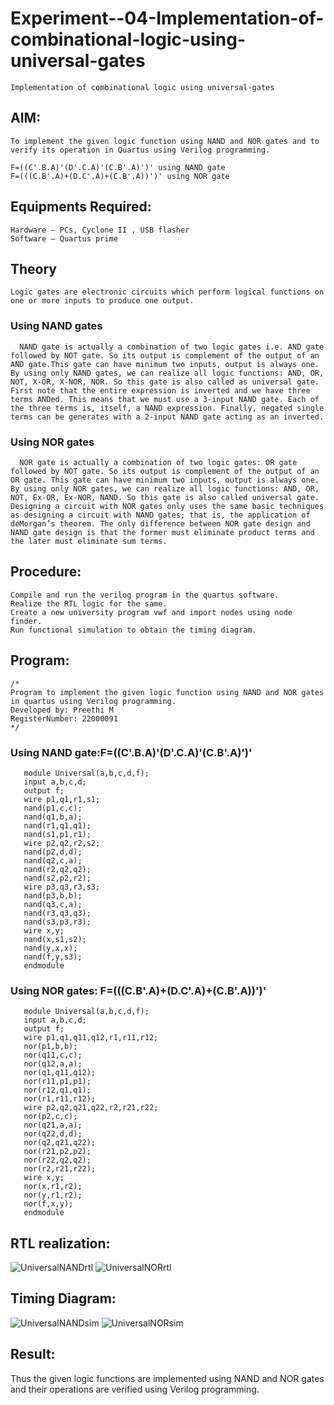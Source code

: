 # Experiment--04-Implementation-of-combinational-logic-using-universal-gates
    Implementation of combinational logic using universal-gates
 
## AIM:
    To implement the given logic function using NAND and NOR gates and to verify its operation in Quartus using Verilog programming.

    F=((C'.B.A)'(D'.C.A)'(C.B'.A)')' using NAND gate
    F=(((C.B'.A)+(D.C'.A)+(C.B'.A))')' using NOR gate
## Equipments Required:
    Hardware – PCs, Cyclone II , USB flasher
    Software – Quartus prime
## Theory
    Logic gates are electronic circuits which perform logical functions on one or more inputs to produce one output. 
 ### Using NAND gates
      NAND gate is actually a combination of two logic gates i.e. AND gate followed by NOT gate. So its output is complement of the output of an AND gate.This gate can have minimum two inputs, output is always one. By using only NAND gates, we can realize all logic functions: AND, OR, NOT, X-OR, X-NOR, NOR. So this gate is also called as universal gate. First note that the entire expression is inverted and we have three terms ANDed. This means that we must use a 3-input NAND gate. Each of the three terms is, itself, a NAND expression. Finally, negated single terms can be generates with a 2-input NAND gate acting as an inverted.



 ### Using NOR gates
      NOR gate is actually a combination of two logic gates: OR gate followed by NOT gate. So its output is complement of the output of an OR gate. This gate can have minimum two inputs, output is always one. By using only NOR gates, we can realize all logic functions: AND, OR, NOT, Ex-OR, Ex-NOR, NAND. So this gate is also called universal gate. Designing a circuit with NOR gates only uses the same basic techniques as designing a circuit with NAND gates; that is, the application of deMorgan’s theorem. The only difference between NOR gate design and NAND gate design is that the former must eliminate product terms and the later must eliminate sum terms.

## Procedure:
    Compile and run the verilog program in the quartus software.
    Realize the RTL logic for the same.
    Create a new university program vwf and import nodes using node finder.
    Run functional simulation to obtain the timing diagram.
## Program:
    /*
    Program to implement the given logic function using NAND and NOR gates in quartus using Verilog programming.
    Developed by: Preethi M
    RegisterNumber: 22000091 
    */
  ### Using NAND gate:F=((C'.B.A)'(D'.C.A)'(C.B'.A)')'
       module Universal(a,b,c,d,f);
       input a,b,c,d;
       output f;
       wire p1,q1,r1,s1;
       nand(p1,c,c);
       nand(q1,b,a);
       nand(r1,q1,q1);
       nand(s1,p1,r1);
       wire p2,q2,r2,s2;
       nand(p2,d,d);
       nand(q2,c,a);
       nand(r2,q2,q2);
       nand(s2,p2,r2);
       wire p3,q3,r3,s3;
       nand(p3,b,b);
       nand(q3,c,a);
       nand(r3,q3,q3);
       nand(s3,p3,r3);
       wire x,y;
       nand(x,s1,s2);
       nand(y,x,x);
       nand(f,y,s3);
       endmodule
  ### Using NOR gates: F=(((C.B'.A)+(D.C'.A)+(C.B'.A))')'
       module Universal(a,b,c,d,f);
       input a,b,c,d;
       output f;
       wire p1,q1,q11,q12,r1,r11,r12;
       nor(p1,b,b);
       nor(q11,c,c);
       nor(q12,a,a);
       nor(q1,q11,q12);
       nor(r11,p1,p1);
       nor(r12,q1,q1);
       nor(r1,r11,r12);
       wire p2,q2,q21,q22,r2,r21,r22;
       nor(p2,c,c);
       nor(q21,a,a);
       nor(q22,d,d);
       nor(q2,q21,q22);
       nor(r21,p2,p2);
       nor(r22,q2,q2);
       nor(r2,r21,r22);
       wire x,y;
       nor(x,r1,r2);
       nor(y,r1,r2);
       nor(f,x,y);
       endmodule

## RTL realization:

![UniversalNANDrtl](/images/UniversalNANDrtl.png)
![UniversalNORrtl](/images/UniversalNORrtl.png)

## Timing Diagram:

![UniversalNANDsim](/images/UniversalNANDsim.png)
![UniversalNORsim](/images/UniversalNORsim.png)

## Result:
   Thus the given logic functions are implemented using NAND and NOR gates and their operations are verified using Verilog programming.
